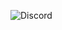 ![Discord](https://img.shields.io/discord/1157998305465356362?style=for-the-badhe&logo=discord&label=Discord&labelColor=Pink)
